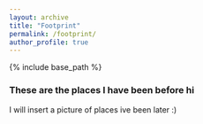 ```yaml
---
layout: archive
title: "Footprint"
permalink: /footprint/
author_profile: true
---
```


{% include base_path %}

### These are the places I have been before hi
I will insert a picture of places ive been later :)
